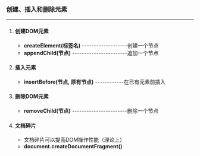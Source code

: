 ### 创建、插入和删除元素
***
1. #### 创建DOM元素
    - **createElement(标签名)** -------------------创建一个节点
    - **appendChild(节点)** -----------------------追加一个节点
2. #### 插入元素
    - **insertBefore(节点, 原有节点)** ------------在已有元素前插入
3. #### 删除DOM元素
    - **removeChild(节点)** -----------------------删除一个节点
4. #### 文档碎片
    - 文档碎片可以提高DOM操作性能（理论上）
    - **document.createDocumentFragment()**
